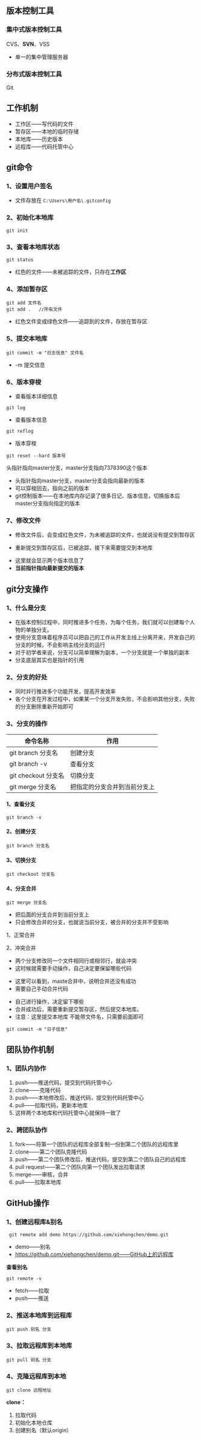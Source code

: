 ## 版本控制工具

### 集中式版本控制工具

CVS、**SVN**、VSS

- 单一的集中管理服务器

### 分布式版本控制工具

Git

## 工作机制

- 工作区——写代码的文件
- 暂存区——本地的临时存储
- 本地库——历史版本
- 远程库——代码托管中心

## git命令

<!-- ![image-20221110152202977](C:\Users\谢红尘\AppData\Roaming\Typora\typora-user-images\image-20221110152202977.png) -->

### 1、设置用户签名

- 文件存放在 `C:\Users\用户名\.gitconfig`

<!-- ![image-20221111125352599](C:\Users\谢红尘\AppData\Roaming\Typora\typora-user-images\image-20221111125352599.png) -->

### 2、初始化本地库

```
git init
```

<!-- ![image-20221111125315530](C:\Users\谢红尘\AppData\Roaming\Typora\typora-user-images\image-20221111125315530.png) -->

### 3、查看本地库状态

```
git status
```

- 红色的文件——未被追踪的文件，只存在**工作区**

<!-- ![image-20221111125626175](C:\Users\谢红尘\AppData\Roaming\Typora\typora-user-images\image-20221111125626175.png) -->

### 4、添加暂存区

```
git add 文件名
git add .	//所有文件
```

- 红色文件变成绿色文件——追踪到的文件，存放在暂存区

<!-- ![image-20221111125757700](C:\Users\谢红尘\AppData\Roaming\Typora\typora-user-images\image-20221111125757700.png) -->

### 5、提交本地库

```
git commit -m "日志信息" 文件名
```

- -m	提交信息

<!-- ![image-20221111125839939](C:\Users\谢红尘\AppData\Roaming\Typora\typora-user-images\image-20221111125839939.png) -->

### 6、版本穿梭

- 查看版本详细信息

```
git log 		
```

<!-- ![image-20221111125217814](C:\Users\谢红尘\AppData\Roaming\Typora\typora-user-images\image-20221111125217814.png) -->

- 查看版本信息

```
git reflog			
```

<!-- ![image-20221111125237083](C:\Users\谢红尘\AppData\Roaming\Typora\typora-user-images\image-20221111125237083.png) -->

- 版本穿梭

```
git reset --hard 版本号
```

<!-- ![image-20221111130821801](C:\Users\谢红尘\AppData\Roaming\Typora\typora-user-images\image-20221111130821801.png) -->

头指针指向master分支，master分支指向7378390这个版本

- 头指针指向master分支，master分支会指向最新的版本
- 可以穿梭回去，指向之前的版本
- git控制版本——在本地库内存记录了很多日记、版本信息，切换版本后master分支指向指定的版本

### 7、修改文件

<!-- ![image-20221111125946698](C:\Users\谢红尘\AppData\Roaming\Typora\typora-user-images\image-20221111125946698.png) -->

- 修改文件后，会变成红色文件，为未被追踪的文件，也就说没有提交到暂存区

<!-- ![image-20221111130208685](C:\Users\谢红尘\AppData\Roaming\Typora\typora-user-images\image-20221111130208685.png) -->

- 重新提交到暂存区后，已被追踪，接下来需要提交到本地库

<!-- ![image-20221111130323042](C:\Users\谢红尘\AppData\Roaming\Typora\typora-user-images\image-20221111130323042.png) -->

- 这里就会显示两个版本信息了
- **当前指针指向最新提交的版本**

## git分支操作

<!-- ![image-20221111131434126](C:\Users\谢红尘\AppData\Roaming\Typora\typora-user-images\image-20221111131434126.png) -->

### 1、什么是分支

- 在版本控制过程中，同时推进多个任务，为每个任务，我们就可以创建每个人物的单独分支。
- 使用分支意味着程序员可以把自己的工作从开发主线上分离开来，开发自己的分支的时候，不会影响主线分支的运行
- 对于初学者来说，分支可以简单理解为副本，一个分支就是一个单独的副本
- 分支底层其实也是指针的引用

### 2、分支的好处

- 同时并行推进多个功能开发，提高开发效率
- 各个分支在开发过程中，如果某一个分支开发失败，不会影响其他分支，失败的分支删除重新开始即可

### 3、分支的操作

| 命令名称            | 作用                         |
| ------------------- | ---------------------------- |
| git branch 分支名   | 创建分支                     |
| git branch -v       | 查看分支                     |
| git checkout 分支名 | 切换分支                     |
| git merge 分支名    | 把指定的分支合并到当前分支上 |

#### 1、查看分支

```
git branch -v
```

<!-- ![image-20221111132349460](C:\Users\谢红尘\AppData\Roaming\Typora\typora-user-images\image-20221111132349460.png) -->

#### 2、创建分支

```
git branch 分支名
```

<!-- ![image-20221111132508396](C:\Users\谢红尘\AppData\Roaming\Typora\typora-user-images\image-20221111132508396.png) -->

#### 3、切换分支

```
git checkout 分支名
```

<!-- ![image-20221111132630642](C:\Users\谢红尘\AppData\Roaming\Typora\typora-user-images\image-20221111132630642.png) -->

#### 4、分支合并

```
git merge 分支名
```

- 把后面的分支合并到当前分支上
- 只会修改合并的分支，也就说当前分支，被合并的分支并不受影响

<!-- ![image-20221111133332961](C:\Users\谢红尘\AppData\Roaming\Typora\typora-user-images\image-20221111133332961.png) -->

1、正常合并

2、冲突合并

- 两个分支修改同一个文件相同行或相邻行，就会冲突
- 这时候就需要手动操作，自己决定要保留哪些代码

<!-- ![image-20221111133411871](C:\Users\谢红尘\AppData\Roaming\Typora\typora-user-images\image-20221111133411871.png) -->

- 这里可以看到，maste合并中，说明合并还没有成功
- 需要自己手动合并代码

<!-- ![image-20221111133509988](C:\Users\谢红尘\AppData\Roaming\Typora\typora-user-images\image-20221111133509988.png) -->

- 自己进行操作，决定留下哪些
- 合并成功后，需要重新提交暂存区，然后提交本地库。
- 注意：这里提交本地库 不能带文件名，只需要前面即可

```
git commit -m "日子信息"
```

## 团队协作机制

### 1、团队内协作

1. push——推送代码，提交到代码托管中心
2. clone——克隆代码
3. push——本地修改后，推送代码，提交到代码托管中心
4. pull——拉取代码，更新本地库
5. 这样两个本地库和代码托管中心就保持一致了

<!-- ![image-20221111133926138](C:\Users\谢红尘\AppData\Roaming\Typora\typora-user-images\image-20221111133926138.png) -->

### 2、跨团队协作

1. fork——将第一个团队的远程库全部复制一份到第二个团队的远程库里
2. clone——第二个团队克隆代码
3. push——第二个团队修改后，推送代码，提交到第二个团队自己的远程库
4. pull request——第二个团队向第一个团队发出拉取请求
5. merge——审核，合并
6. pull——拉取本地库

<!-- ![image-20221111133952207](C:\Users\谢红尘\AppData\Roaming\Typora\typora-user-images\image-20221111133952207.png) -->

## GitHub操作

<!-- ![image-20221111140026110](C:\Users\谢红尘\AppData\Roaming\Typora\typora-user-images\image-20221111140026110.png) -->

### 1、创建远程库&别名

```
 git remote add demo https://github.com/xiehongchen/demo.git
```

- demo——别名
- https://github.com/xiehongchen/demo.git——GitHub上的远程库

**查看别名**

```
git remote -v
```

<!-- ![image-20221111135838709](C:\Users\谢红尘\AppData\Roaming\Typora\typora-user-images\image-20221111135838709.png) -->

- fetch——拉取
- push——推送

### 2、推送本地库到远程库

```
git push 别名 分支
```

<!-- ![image-20221111140627128](C:\Users\谢红尘\AppData\Roaming\Typora\typora-user-images\image-20221111140627128.png) -->

### 3、拉取远程库到本地库

```
git pull 别名 分支
```

<!-- ![image-20221111140741247](C:\Users\谢红尘\AppData\Roaming\Typora\typora-user-images\image-20221111140741247.png) -->

### 4、克隆远程库到本地

```
git clone 远程地址
```

<!-- ![image-20221111141038675](C:\Users\谢红尘\AppData\Roaming\Typora\typora-user-images\image-20221111141038675.png) -->

**clone：**

1. 拉取代码
2. 初始化本地仓库
3. 创建别名（默认origin）


